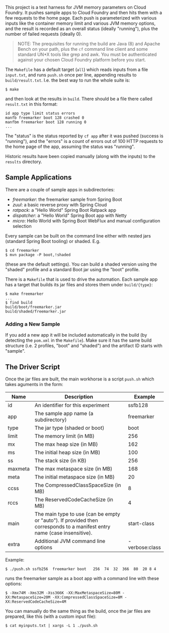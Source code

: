 This project is a test harness for JVM memory parameters on Cloud
Foundry. It pushes sample apps to Cloud Foundry and then hits them
with a few requests to the home page. Each push is parameterized with
various inputs like the container memory limit and various JVM memory
options, and the result is recorded as an overall status (ideally
"running"), plus the number of failed requests (ideally 0).

> NOTE: The prequisites for running the build are Java (8) and Apache
> Bench on your path, plus the `cf` command line client and some
> standard UN*X tools like grep and awk. You must be authenticated
> against your chosen Cloud Foundry platform before you start.

The `Makefile` has a default target (`all`) which reads inputs from a
file `input.txt`, and runs `push.sh` once per line, appending results
to `build/result.txt`. I.e. the best way to run the whole suite is:

```
$ make
```

and then look at the results in `build`. There should be a file there
called `result.txt` in this format:

```
id app type limit status errors
manfb freemarker boot 128 crashed 0
manfbm freemarker boot 128 running 0
...
```

The "status" is the status reported by `cf app` after it was pushed
(success is "running"), and the "errors" is a count of errors out of
100 HTTP requests to the home page of the app, assuming the status was
"running".

Historic results have been copied manually (along with the inputs) to
the `results` directory.

## Sample Applications

There are a couple of sample apps in subdirectories:

* *freemarker*: the freemarker sample from Spring Boot
* *zuul*: a basic reverse proxy with Spring Cloud
* *ratpack*: a "Hello World" Spring Boot Ratpack app
* *dispatcher*: a "Hello World" Spring Boot app with Netty
* *micro*: Hello World with Spring Boot WebFlux and manual configuration selection

Every sample can be built on the command line either with nested jars
(standard Spring Boot tooling) or shaded. E.g.

```
$ cd freemarker
$ mvn package -P boot,!shaded
```

(these are the default settings). You can build a shaded version using
the "shaded" profile and a standard Boot jar using the "boot" profile.

There is a `Makefile` that is used to drive the automation. Each
sample app has a target that builds its jar files and stores them
under `build/{type}`:

```
$ make freemarker
...
$ find build
build/boot/freemarker.jar
build/shaded/freemarker.jar
```

### Adding a New Sample

If you add a new app it will be included automatically in the build
(by detecting the `pom.xml` in the `Makefile`). Make sure it has the
same build structure (i.e. 2 profiles, "boot" and "shaded") and the
artifact ID starts with "sample".

## The Driver Script

Once the jar files are built, the main workhorse is a script `push.sh`
which takes aguments in the form:

|Name   | Description | Example |
|-------|-------------|---------|
|id     |An identifier for this experiment       |ssfb128|
|app    |The sample app name (a subdirectory)    |freemarker |
|type   |The jar type (shaded or boot)           |boot   |
|limit  |The memory limit (in MB)                |256    |
|mx     |The max heap size (in MB)               |162    |
|ms     |The initial heap size (in MB)           |100    |
|ss     |The stack size (in KB)                  |256    |
|maxmeta|The max metaspace size (in MB)          |168    |
|meta   |The initial metaspace size (in MB)      |20     |
|ccss   |The CompressedClassSpaceSize (in MB)    |8      |
|rccs   |The ReservedCodeCacheSize (in MB)       |4      |
|main   |The main type to use (can be empty or "auto"). If provided then corresponds to a manifest entry name (case insensitive). |start-class |
|extra  |Additional JVM command line options     |-verbose:class |

Example:

```
$ ./push.sh ssfb256  freemarker boot   256  74  32  366  80  20 8 4
```

runs the freemarker sample as a boot app with a command line with these options:

```
$ -Xmx74M -Xms32M -Xss366K -XX:MaxMetaspaceSize=80M -XX:MetaspaceSize=20M -XX:CompressedClassSpaceSize=8M -XX:ReservedCodeCacheSize=4M
```

You can manually do the same thing as the build, once the jar files
are prepared, like this (with a custom input file):

```
$ cat myinputs.txt | xargs -L 1 ./push.sh
```

